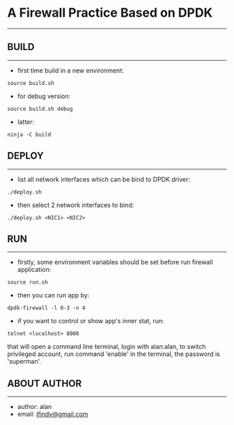 # A Firewall Practice Based on DPDK
---

## BUILD
---
- first time build in a new environment:
```
source build.sh
```

- for debug version:
```
source build.sh debug
```

- latter:
```
ninja -C build
```

## DEPLOY
---
- list all network interfaces which can be bind to DPDK driver:
```
./deploy.sh
```

- then select 2 network interfaces to bind:
```
./deploy.sh <NIC1> <NIC2>
```

## RUN
---
- firstly, some environment variables should be set before run firewall application:
```
source run.sh
```

- then you can run app by:
```
dpdk-firewall -l 0-3 -n 4
```

- if you want to control or show app's inner stat, run:
```
telnet <localhost> 8000
```

that will open a command line terminal, login with alan:alan, to switch privileged account, run command
'enable' in the terminal, the password is 'superman'.


## ABOUT AUTHOR
---
- author: alan
- email: ifindv@gmail.com